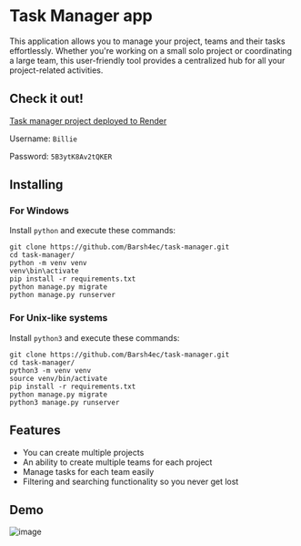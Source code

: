 # Task Manager app
This application allows you to manage your project, teams and their tasks effortlessly. Whether you're working on a small solo project or coordinating a large team, this user-friendly tool provides a centralized hub for all your project-related activities.
## Check it out!

[Task manager project deployed to Render](https://task-manager-yt0i.onrender.com/)

Username: `Billie`

Password: `5B3ytK8Av2tQKER`

## Installing

### For Windows

Install `python` and execute these commands:
```shell
git clone https://github.com/Barsh4ec/task-manager.git
cd task-manager/
python -m venv venv
venv\bin\activate
pip install -r requirements.txt
python manage.py migrate
python manage.py runserver
```

### For Unix-like systems
Install `python3` and execute these commands:
```shell
git clone https://github.com/Barsh4ec/task-manager.git
cd task-manager/
python3 -m venv venv
source venv/bin/activate
pip install -r requirements.txt
python manage.py migrate
python3 manage.py runserver
```
## Features
* You can create multiple projects
* An ability to create multiple teams for each project
* Manage tasks for each team easily
* Filtering and searching functionality so you never get lost
## Demo
![image](https://user-images.githubusercontent.com/90793856/272357471-b37b4b0b-48bb-4164-8aa6-b8d2f2f9ec66.png)
